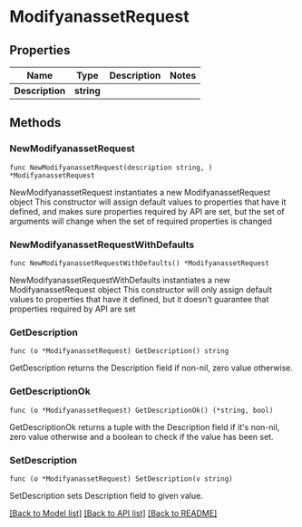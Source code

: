 # ModifyanassetRequest

## Properties

Name | Type | Description | Notes
------------ | ------------- | ------------- | -------------
**Description** | **string** |  | 

## Methods

### NewModifyanassetRequest

`func NewModifyanassetRequest(description string, ) *ModifyanassetRequest`

NewModifyanassetRequest instantiates a new ModifyanassetRequest object
This constructor will assign default values to properties that have it defined,
and makes sure properties required by API are set, but the set of arguments
will change when the set of required properties is changed

### NewModifyanassetRequestWithDefaults

`func NewModifyanassetRequestWithDefaults() *ModifyanassetRequest`

NewModifyanassetRequestWithDefaults instantiates a new ModifyanassetRequest object
This constructor will only assign default values to properties that have it defined,
but it doesn't guarantee that properties required by API are set

### GetDescription

`func (o *ModifyanassetRequest) GetDescription() string`

GetDescription returns the Description field if non-nil, zero value otherwise.

### GetDescriptionOk

`func (o *ModifyanassetRequest) GetDescriptionOk() (*string, bool)`

GetDescriptionOk returns a tuple with the Description field if it's non-nil, zero value otherwise
and a boolean to check if the value has been set.

### SetDescription

`func (o *ModifyanassetRequest) SetDescription(v string)`

SetDescription sets Description field to given value.



[[Back to Model list]](../README.md#documentation-for-models) [[Back to API list]](../README.md#documentation-for-api-endpoints) [[Back to README]](../README.md)


